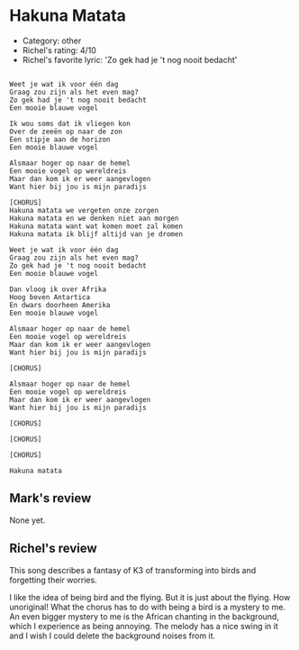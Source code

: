 # Hakuna Matata

 * Category: other
 * Richel's rating: 4/10
 * Richel's favorite lyric: 'Zo gek had je 't nog nooit bedacht'

```

Weet je wat ik voor één dag
Graag zou zijn als het even mag?
Zo gek had je 't nog nooit bedacht
Een mooie blauwe vogel

Ik wou soms dat ik vliegen kon
Over de zeeën op naar de zon
Een stipje aan de horizon
Een mooie blauwe vogel

Alsmaar hoger op naar de hemel
Een mooie vogel op wereldreis
Maar dan kom ik er weer aangevlogen
Want hier bij jou is mijn paradijs

[CHORUS]
Hakuna matata we vergeten onze zorgen
Hakuna matata en we denken niet aan morgen
Hakuna matata want wat komen moet zal komen
Hakuna matata ik blijf altijd van je dromen

Weet je wat ik voor één dag
Graag zou zijn als het even mag?
Zo gek had je 't nog nooit bedacht
Een mooie blauwe vogel

Dan vloog ik over Afrika
Hoog boven Antartica
En dwars doorheen Amerika
Een mooie blauwe vogel

Alsmaar hoger op naar de hemel
Een mooie vogel op wereldreis
Maar dan kom ik er weer aangevlogen
Want hier bij jou is mijn paradijs

[CHORUS]

Alsmaar hoger op naar de hemel
Een mooie vogel op wereldreis
Maar dan kom ik er weer aangevlogen
Want hier bij jou is mijn paradijs

[CHORUS]

[CHORUS]

[CHORUS]

Hakuna matata

```

## Mark's review

None yet.

## Richel's review

This song describes a fantasy of K3 of transforming into birds and forgetting their worries.

I like the idea of being bird and the flying. But it is just about the flying. How unoriginal!
What the chorus has to do with being a bird is a mystery to me. An even bigger mystery
to me is the African chanting in the background, which I experience as being annoying.
The melody has a nice swing in it and I wish I could delete the background noises from it.
